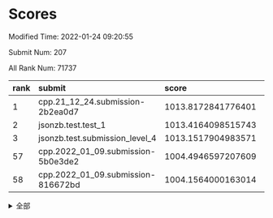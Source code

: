 # Scores

Modified Time: 2022-01-24 09:20:55

Submit Num: 207

All Rank Num: 71737

| rank |               submit               |       score        |       sigma        | pk_num |
| :--- | :--------------------------------- | :----------------- | :----------------- | :----- |
| 1    | cpp.21_12_24.submission-2b2ea0d7   | 1013.8172841776401 | 0.8090145062622796 | 1379   |
| 2    | jsonzb.test.test_1                 | 1013.4164098515743 | 0.8268531449419181 | 1386   |
| 3    | jsonzb.test.submission_level_4     | 1013.1517904983571 | 0.8282937735216083 | 1387   |
| 57   | cpp.2022_01_09.submission-5b0e3de2 | 1004.4946597207609 | 0.7274952617095664 | 1388   |
| 58   | cpp.2022_01_09.submission-816672bd | 1004.1564000163014 | 0.7045760674538432 | 1388   |


<details>
<summary>全部</summary>

| rank |                 submit                 |       score        |       sigma        | pk_num |
| :--- | :------------------------------------- | :----------------- | :----------------- | :----- |
| 1    | cpp.21_12_24.submission-2b2ea0d7       | 1013.8172841776401 | 0.8090145062622796 | 1379   |
| 2    | jsonzb.test.test_1                     | 1013.4164098515743 | 0.8268531449419181 | 1386   |
| 3    | jsonzb.test.submission_level_4         | 1013.1517904983571 | 0.8282937735216083 | 1387   |
| 4    | gobigger.level_3.submission_level_3_26 | 1012.19654274308   | 0.7816557682135531 | 1385   |
| 5    | gobigger.level_3.submission_level_3_31 | 1011.4023171627783 | 0.7684016889349471 | 1388   |
| 6    | gobigger.level_3.submission_level_3_38 | 1011.3072219816848 | 0.794509887636358  | 1387   |
| 7    | gobigger.level_3.submission_level_3_27 | 1011.0695300147589 | 0.780138575330036  | 1387   |
| 8    | gobigger.level_3.submission_level_3_13 | 1011.0109902719934 | 0.7578293144039062 | 1392   |
| 9    | gobigger.level_3.submission_level_3_41 | 1010.9693000239713 | 0.7760559257041771 | 1386   |
| 10   | gobigger.level_3.submission_level_3_6  | 1010.8313515587316 | 0.7678970637674098 | 1388   |
| 11   | gobigger.level_3.submission_level_3_0  | 1010.6790006203671 | 0.7512437306570745 | 1388   |
| 12   | gobigger.level_3.submission_level_3_45 | 1010.6538150200381 | 0.7735172036298397 | 1386   |
| 13   | gobigger.level_3.submission_level_3_40 | 1010.5463699479785 | 0.7819265718744354 | 1395   |
| 14   | gobigger.level_3.submission_level_3_21 | 1010.5168923129958 | 0.7638342238160494 | 1386   |
| 15   | gobigger.level_3.submission_level_3_30 | 1010.4980175599202 | 0.7758509341546718 | 1388   |
| 16   | gobigger.level_3.submission_level_3_49 | 1010.4060192118128 | 0.7726645727387965 | 1381   |
| 17   | gobigger.level_3.submission_level_3_17 | 1010.3473596328356 | 0.7669288768755372 | 1389   |
| 18   | gobigger.level_3.submission_level_3_16 | 1010.3049826192788 | 0.7737752715546566 | 1384   |
| 19   | gobigger.level_3.submission_level_3_1  | 1010.2992717188272 | 0.7530352160159228 | 1382   |
| 20   | gobigger.level_3.submission_level_3_7  | 1010.2424379970246 | 0.7590594905814299 | 1384   |
| 21   | gobigger.level_3.submission_level_3_5  | 1010.2176396587167 | 0.7611355630682844 | 1383   |
| 22   | gobigger.level_3.submission_level_3_10 | 1010.1480641915193 | 0.7690680617064916 | 1384   |
| 23   | gobigger.level_3.submission_level_3_15 | 1010.1426020145228 | 0.7670782180804488 | 1384   |
| 24   | gobigger.level_3.submission_level_3_8  | 1010.097327459423  | 0.76480704502885   | 1385   |
| 25   | gobigger.level_3.submission_level_3_23 | 1010.0834160913844 | 0.7525165438272919 | 1388   |
| 26   | gobigger.level_3.submission_level_3_42 | 1010.0390818006388 | 0.7641378039534577 | 1393   |
| 27   | gobigger.level_3.submission_level_3_39 | 1010.0006149331717 | 0.7631407254912628 | 1386   |
| 28   | gobigger.level_3.submission_level_3_28 | 1009.9979331348981 | 0.7519639172236094 | 1389   |
| 29   | gobigger.level_3.submission_level_3_37 | 1009.8955099838806 | 0.7672435326609395 | 1386   |
| 30   | gobigger.level_3.submission_level_3_12 | 1009.8778688291972 | 0.762491806857013  | 1385   |
| 31   | gobigger.level_3.submission_level_3_36 | 1009.828739832321  | 0.7507862769585071 | 1387   |
| 32   | gobigger.level_3.submission_level_3_14 | 1009.7384024669462 | 0.7458720863059797 | 1385   |
| 33   | gobigger.level_3.submission_level_3_46 | 1009.7065296972886 | 0.7437173472866081 | 1385   |
| 34   | gobigger.level_3.submission_level_3_3  | 1009.682571401504  | 0.7521733713720671 | 1386   |
| 35   | gobigger.level_3.submission_level_3_20 | 1009.6181057113603 | 0.7595504268995392 | 1384   |
| 36   | gobigger.level_3.submission_level_3_33 | 1009.5627307036762 | 0.7529073852450359 | 1386   |
| 37   | gobigger.level_3.submission_level_3_32 | 1009.554367073556  | 0.7722550403319427 | 1388   |
| 38   | gobigger.level_3.submission_level_3_25 | 1009.5447301208508 | 0.7380463472389936 | 1383   |
| 39   | gobigger.level_3.submission_level_3_11 | 1009.510560201941  | 0.7505080453661476 | 1383   |
| 40   | gobigger.level_3.submission_level_3_48 | 1009.503325789018  | 0.7622568717326356 | 1387   |
| 41   | gobigger.level_3.submission_level_3_2  | 1009.3914873234856 | 0.7552391919808331 | 1388   |
| 42   | gobigger.level_3.submission_level_3_47 | 1009.1935887186731 | 0.7501955276040423 | 1389   |
| 43   | gobigger.level_3.submission_level_3_34 | 1009.1139870376386 | 0.7554666798822518 | 1386   |
| 44   | gobigger.level_3.submission_level_3_44 | 1009.0617942287714 | 0.7370393791141358 | 1386   |
| 45   | gobigger.level_3.submission_level_3_9  | 1009.0022332981505 | 0.7344158873618027 | 1385   |
| 46   | gobigger.level_3.submission_level_3_29 | 1008.9811251781736 | 0.7352107527063942 | 1386   |
| 47   | gobigger.level_3.submission_level_3_24 | 1008.7818121398393 | 0.7376345955004102 | 1389   |
| 48   | gobigger.level_3.submission_level_3_4  | 1008.7794378265309 | 0.7692747875662783 | 1385   |
| 49   | gobigger.level_3.submission_level_3_19 | 1008.6608544701558 | 0.7275385816590387 | 1388   |
| 50   | gobigger.level_3.submission_level_3_18 | 1008.6491602558057 | 0.7380423514698726 | 1389   |
| 51   | gobigger.level_3.submission_level_3_35 | 1008.6078565930419 | 0.7644980625394566 | 1381   |
| 52   | gobigger.level_3.submission_level_3_22 | 1008.5792702475426 | 0.7561272357197516 | 1387   |
| 53   | gobigger.level_3.submission_level_3_43 | 1008.5157354097429 | 0.727383641661324  | 1387   |
| 54   | gobigger.level_1.submission_level_1_1  | 1005.0006198417617 | 0.7344482783341488 | 1388   |
| 55   | gobigger.level_1.submission_level_1_35 | 1004.6010559134622 | 0.7195040545851752 | 1388   |
| 56   | gobigger.level_1.submission_level_1_34 | 1004.506073171616  | 0.7228189080620343 | 1385   |
| 57   | cpp.2022_01_09.submission-5b0e3de2     | 1004.4946597207609 | 0.7274952617095664 | 1388   |
| 58   | cpp.2022_01_09.submission-816672bd     | 1004.1564000163014 | 0.7045760674538432 | 1388   |
| 59   | gobigger.level_1.submission_level_1_7  | 1004.1159544975733 | 0.7270705674457849 | 1384   |
| 60   | gobigger.level_1.submission_level_1_41 | 1004.0407603339493 | 0.7236903027824254 | 1387   |
| 61   | gobigger.level_1.submission_level_1_16 | 1004.0089170857416 | 0.7257700937546393 | 1386   |
| 62   | gobigger.level_1.submission_level_1_32 | 1003.8888693006081 | 0.7229091046960122 | 1384   |
| 63   | gobigger.level_1.submission_level_1_21 | 1003.8764752439082 | 0.7204422026579637 | 1387   |
| 64   | gobigger.level_1.submission_level_1_6  | 1003.7968901254837 | 0.716843290738203  | 1380   |
| 65   | gobigger.level_1.submission_level_1_15 | 1003.7782333178974 | 0.71830483345897   | 1388   |
| 66   | gobigger.level_1.submission_level_1_5  | 1003.7566339230792 | 0.7164900807495886 | 1388   |
| 67   | gobigger.level_1.submission_level_1_0  | 1003.7430577844541 | 0.7097494751053871 | 1391   |
| 68   | gobigger.level_1.submission_level_1_11 | 1003.7350457647282 | 0.7211636130422278 | 1386   |
| 69   | gobigger.level_1.submission_level_1_28 | 1003.7056686620206 | 0.7092468939185493 | 1394   |
| 70   | gobigger.level_1.submission_level_1_27 | 1003.6628989339818 | 0.7276673442009239 | 1384   |
| 71   | gobigger.level_1.submission_level_1_38 | 1003.6054973352869 | 0.709827184716552  | 1389   |
| 72   | gobigger.level_1.submission_level_1_40 | 1003.5025194983359 | 0.7268066502348979 | 1379   |
| 73   | gobigger.level_1.submission_level_1_49 | 1003.4998175465483 | 0.7282200417078867 | 1386   |
| 74   | gobigger.level_1.submission_level_1_2  | 1003.471818992444  | 0.7112235835540489 | 1392   |
| 75   | gobigger.level_1.submission_level_1_42 | 1003.3970886542843 | 0.7175555622412482 | 1386   |
| 76   | gobigger.level_1.submission_level_1_45 | 1003.3911770957872 | 0.7115140420552101 | 1387   |
| 77   | gobigger.level_1.submission_level_1_39 | 1003.3062871281542 | 0.7185283484872247 | 1387   |
| 78   | gobigger.level_1.submission_level_1_8  | 1003.2266521690854 | 0.7078840616465047 | 1383   |
| 79   | gobigger.level_1.submission_level_1_26 | 1003.2148640035757 | 0.7238450669006459 | 1386   |
| 80   | gobigger.level_1.submission_level_1_4  | 1003.1923363652397 | 0.7040437730967187 | 1395   |
| 81   | gobigger.level_1.submission_level_1_37 | 1003.127061675198  | 0.7227761757226088 | 1389   |
| 82   | gobigger.level_1.submission_level_1_17 | 1003.1064012429276 | 0.7104698931654031 | 1380   |
| 83   | gobigger.level_1.submission_level_1_22 | 1003.1062201267946 | 0.7126055313299985 | 1393   |
| 84   | gobigger.level_1.submission_level_1_10 | 1003.051344963127  | 0.7199792296131491 | 1387   |
| 85   | gobigger.level_1.submission_level_1_18 | 1003.0037197656599 | 0.7149796444082509 | 1387   |
| 86   | gobigger.level_1.submission_level_1_20 | 1002.9976043772671 | 0.7087202492356526 | 1385   |
| 87   | gobigger.level_1.submission_level_1_24 | 1002.9891800458936 | 0.7121568416290031 | 1388   |
| 88   | gobigger.level_1.submission_level_1_25 | 1002.9732236251783 | 0.7108650607333582 | 1388   |
| 89   | gobigger.level_1.submission_level_1_33 | 1002.955347236714  | 0.7091989968739143 | 1389   |
| 90   | gobigger.level_1.submission_level_1_48 | 1002.9545276714548 | 0.7130343019061798 | 1383   |
| 91   | gobigger.level_1.submission_level_1_23 | 1002.9526883113997 | 0.7066212085672373 | 1388   |
| 92   | gobigger.level_1.submission_level_1_3  | 1002.9135581795151 | 0.7224176566145822 | 1387   |
| 93   | gobigger.level_1.submission_level_1_31 | 1002.9119800405717 | 0.7176624227732826 | 1385   |
| 94   | gobigger.level_1.submission_level_1_30 | 1002.8817937243858 | 0.713148767637853  | 1387   |
| 95   | gobigger.level_1.submission_level_1_44 | 1002.8566048681492 | 0.71212268978699   | 1391   |
| 96   | gobigger.level_1.submission_level_1_9  | 1002.8056379756446 | 0.7091268554790096 | 1386   |
| 97   | gobigger.level_1.submission_level_1_46 | 1002.7543098443881 | 0.7144052649041747 | 1382   |
| 98   | gobigger.level_1.submission_level_1_36 | 1002.6462891045452 | 0.7135992271644225 | 1388   |
| 99   | gobigger.level_1.submission_level_1_19 | 1002.5079306323867 | 0.7120835868922513 | 1383   |
| 100  | gobigger.level_1.submission_level_1_29 | 1002.312052679021  | 0.7136815707948108 | 1383   |
| 101  | gobigger.level_1.submission_level_1_13 | 1001.8941613867936 | 0.7145586825238316 | 1386   |
| 102  | gobigger.level_1.submission_level_1_43 | 1001.8607653422173 | 0.7152870539778902 | 1390   |
| 103  | gobigger.level_1.submission_level_1_12 | 1001.8418605641574 | 0.7091391160900178 | 1386   |
| 104  | gobigger.level_1.submission_level_1_47 | 1001.755830380013  | 0.716331263066701  | 1392   |
| 105  | gobigger.level_1.submission_level_1_14 | 1001.5236115335827 | 0.72016559696808   | 1385   |
| 106  | gobigger.random.submission_random_18   | 997.6489758927014  | 0.7211015872248312 | 1384   |
| 107  | gobigger.random.submission_random_41   | 997.6265206515944  | 0.7017175086044081 | 1385   |
| 108  | gobigger.random.submission_random_16   | 996.9868772473612  | 0.7044673965226678 | 1387   |
| 109  | gobigger.random.submission_random_28   | 996.9389834947925  | 0.7148991392979924 | 1386   |
| 110  | gobigger.random.submission_random_13   | 996.5227035733142  | 0.7150121166008305 | 1386   |
| 111  | gobigger.random.submission_random_25   | 996.5146525063475  | 0.7238166402055123 | 1384   |
| 112  | gobigger.random.submission_random_26   | 996.488218798719   | 0.704180217715734  | 1385   |
| 113  | gobigger.random.submission_random_20   | 996.3905512632872  | 0.7168458147189968 | 1386   |
| 114  | gobigger.random.submission_random_24   | 996.3222914395278  | 0.7062237291976299 | 1387   |
| 115  | gobigger.random.submission_random_45   | 996.2858022878113  | 0.722735528412659  | 1389   |
| 116  | gobigger.random.submission_random_17   | 996.2591943393622  | 0.7116239942211389 | 1382   |
| 117  | gobigger.random.submission_random_8    | 996.2365245740659  | 0.704723787152202  | 1380   |
| 118  | gobigger.random.submission_random_44   | 996.1423049342221  | 0.7078317137182674 | 1388   |
| 119  | gobigger.random.submission_random_14   | 996.1143092767255  | 0.719598541443598  | 1388   |
| 120  | gobigger.random.submission_random_9    | 996.0460909389193  | 0.7215541395869279 | 1387   |
| 121  | gobigger.random.submission_random_48   | 995.9974290522317  | 0.7261218862102332 | 1385   |
| 122  | gobigger.random.submission_random_23   | 995.9947487368725  | 0.716792411297348  | 1384   |
| 123  | gobigger.random.submission_random_4    | 995.9473445542833  | 0.7054943405934028 | 1382   |
| 124  | gobigger.random.submission_random_32   | 995.8891663824724  | 0.7202117851870565 | 1387   |
| 125  | gobigger.random.submission_random_22   | 995.8736005413513  | 0.7185535950396023 | 1385   |
| 126  | gobigger.random.submission_random_33   | 995.8711304447236  | 0.7221768902803765 | 1387   |
| 127  | gobigger.random.submission_random_1    | 995.8562521994031  | 0.7142168710819206 | 1391   |
| 128  | gobigger.random.submission_random_10   | 995.8363245925809  | 0.707128922389485  | 1389   |
| 129  | gobigger.random.submission_random_31   | 995.8315826805311  | 0.7071156328698761 | 1379   |
| 130  | gobigger.random.submission_random_21   | 995.777269799587   | 0.703187532525984  | 1389   |
| 131  | gobigger.random.submission_random_5    | 995.758877941361   | 0.7021352443384976 | 1388   |
| 132  | gobigger.random.submission_random_29   | 995.758589523336   | 0.7031502828822254 | 1388   |
| 133  | gobigger.random.submission_random_27   | 995.7135874355843  | 0.7156513549776802 | 1386   |
| 134  | gobigger.random.submission_random_47   | 995.6937394012137  | 0.6996608514064043 | 1387   |
| 135  | gobigger.random.submission_random_42   | 995.6675830092058  | 0.7095156424440887 | 1381   |
| 136  | gobigger.random.submission_random_36   | 995.4869943289447  | 0.7246437114427061 | 1388   |
| 137  | gobigger.random.submission_random_15   | 995.4501944401414  | 0.7083153522814172 | 1386   |
| 138  | gobigger.random.submission_random_43   | 995.3798502228892  | 0.7095786943086376 | 1385   |
| 139  | gobigger.random.submission_random_39   | 995.2981447681008  | 0.7064057356762192 | 1386   |
| 140  | gobigger.random.submission_random_0    | 995.2650443514435  | 0.7118788063733689 | 1380   |
| 141  | gobigger.random.submission_random_30   | 995.2466535098428  | 0.7129521963619223 | 1379   |
| 142  | gobigger.random.submission_random_49   | 995.2303857782405  | 0.720087034837558  | 1386   |
| 143  | gobigger.random.submission_random_37   | 995.2014367727292  | 0.7042125511993818 | 1387   |
| 144  | gobigger.random.submission_random_11   | 995.1509501213039  | 0.7146219344448916 | 1383   |
| 145  | gobigger.random.submission_random_7    | 995.1416799357642  | 0.7137647739486073 | 1390   |
| 146  | gobigger.random.submission_random_2    | 995.1375065815942  | 0.7186986722898433 | 1387   |
| 147  | gobigger.random.submission_random_3    | 994.9906333876736  | 0.7108460631201817 | 1388   |
| 148  | gobigger.random.submission_random_38   | 994.9106756685453  | 0.7195554794450223 | 1381   |
| 149  | gobigger.random.submission_random_34   | 994.900964143513   | 0.6989924555099931 | 1386   |
| 150  | gobigger.random.submission_random_40   | 994.720121069787   | 0.7268503684410674 | 1387   |
| 151  | gobigger.level_2.submission_level_2_48 | 994.6850429523391  | 0.7136267225111959 | 1390   |
| 152  | gobigger.random.submission_random_46   | 994.6257078131424  | 0.7323815341615011 | 1389   |
| 153  | gobigger.random.submission_random_6    | 994.5381860828168  | 0.7179031797670565 | 1379   |
| 154  | gobigger.random.submission_random_12   | 994.3001453853518  | 0.7026259508537508 | 1384   |
| 155  | gobigger.random.submission_random_19   | 994.1827334647809  | 0.7189983589828778 | 1381   |
| 156  | gobigger.level_2.submission_level_2_45 | 993.7958321885787  | 0.7462552888146045 | 1382   |
| 157  | gobigger.level_2.submission_level_2_13 | 993.7388666834024  | 0.71481126039844   | 1387   |
| 158  | gobigger.level_2.submission_level_2_25 | 993.7374829821157  | 0.7306473172192303 | 1384   |
| 159  | gobigger.random.submission_random_35   | 993.6675393079562  | 0.7165415692544093 | 1388   |
| 160  | gobigger.level_2.submission_level_2_9  | 993.6085744964403  | 0.7399943412804079 | 1381   |
| 161  | gobigger.level_2.submission_level_2_7  | 993.5273753374944  | 0.7374217726466609 | 1387   |
| 162  | gobigger.level_2.submission_level_2_4  | 993.5166133677383  | 0.7278944319663614 | 1387   |
| 163  | gobigger.level_2.submission_level_2_19 | 993.3185686955945  | 0.7552934886715137 | 1388   |
| 164  | gobigger.level_2.submission_level_2_23 | 993.3003982515997  | 0.7343535601590283 | 1382   |
| 165  | gobigger.level_2.submission_level_2_1  | 993.0478237083714  | 0.7488642140066489 | 1387   |
| 166  | gobigger.level_2.submission_level_2_49 | 993.0039743946759  | 0.7433959005065403 | 1387   |
| 167  | gobigger.level_2.submission_level_2_36 | 992.9341537080455  | 0.7372863700480711 | 1389   |
| 168  | gobigger.level_2.submission_level_2_12 | 992.9209693868943  | 0.7291834843140476 | 1387   |
| 169  | gobigger.level_2.submission_level_2_17 | 992.9007121734935  | 0.7514183460232771 | 1385   |
| 170  | gobigger.level_2.submission_level_2_38 | 992.6521794998465  | 0.7403718915990488 | 1388   |
| 171  | gobigger.level_2.submission_level_2_14 | 992.6443238512337  | 0.7325052198718232 | 1387   |
| 172  | gobigger.level_2.submission_level_2_28 | 992.6176421258774  | 0.7505112195136192 | 1381   |
| 173  | gobigger.level_2.submission_level_2_24 | 992.407604632512   | 0.7578775943391667 | 1388   |
| 174  | gobigger.level_2.submission_level_2_44 | 992.3780994749168  | 0.7327516835784909 | 1385   |
| 175  | gobigger.level_2.submission_level_2_10 | 992.2582881421442  | 0.7329098696273249 | 1389   |
| 176  | gobigger.level_2.submission_level_2_3  | 992.1865268832834  | 0.752287223718269  | 1384   |
| 177  | gobigger.level_2.submission_level_2_18 | 992.1666694813637  | 0.738418023196956  | 1385   |
| 178  | gobigger.level_2.submission_level_2_0  | 992.1448116724359  | 0.754039736540857  | 1383   |
| 179  | gobigger.level_2.submission_level_2_5  | 992.1278998219059  | 0.7491355594123907 | 1386   |
| 180  | gobigger.level_2.submission_level_2_40 | 992.1264492942629  | 0.7366965832882655 | 1390   |
| 181  | gobigger.level_2.submission_level_2_42 | 992.1252771329297  | 0.7478276840885546 | 1392   |
| 182  | gobigger.level_2.submission_level_2_8  | 992.1188775263658  | 0.7574436336840834 | 1384   |
| 183  | gobigger.level_2.submission_level_2_21 | 992.1115503868119  | 0.7539181687908306 | 1388   |
| 184  | gobigger.level_2.submission_level_2_6  | 992.0572826764522  | 0.7555972493588906 | 1389   |
| 185  | gobigger.level_2.submission_level_2_15 | 992.0353379364221  | 0.769108104032917  | 1385   |
| 186  | gobigger.level_2.submission_level_2_29 | 991.989219561705   | 0.7507114656650511 | 1390   |
| 187  | gobigger.level_2.submission_level_2_47 | 991.9250859858502  | 0.7438983930955789 | 1386   |
| 188  | gobigger.level_2.submission_level_2_20 | 991.8897475103537  | 0.7390167182974786 | 1392   |
| 189  | gobigger.level_2.submission_level_2_30 | 991.8495241978558  | 0.735947690832149  | 1384   |
| 190  | gobigger.level_2.submission_level_2_31 | 991.7505007817865  | 0.7426648243158595 | 1388   |
| 191  | gobigger.level_2.submission_level_2_22 | 991.6420233723727  | 0.7385832850676224 | 1385   |
| 192  | gobigger.level_2.submission_level_2_46 | 991.5804787128475  | 0.7480063701755307 | 1382   |
| 193  | gobigger.level_2.submission_level_2_16 | 991.5783790637187  | 0.7456073499386263 | 1390   |
| 194  | gobigger.level_2.submission_level_2_35 | 991.4993758341916  | 0.7567443101861849 | 1384   |
| 195  | gobigger.level_2.submission_level_2_2  | 991.4030978437395  | 0.7467127524774491 | 1389   |
| 196  | gobigger.level_2.submission_level_2_41 | 991.3077574440617  | 0.7311418411081594 | 1383   |
| 197  | gobigger.level_2.submission_level_2_33 | 991.3000734075553  | 0.7444023460551723 | 1389   |
| 198  | gobigger.level_2.submission_level_2_27 | 991.2823469850116  | 0.7376127774165897 | 1383   |
| 199  | gobigger.level_2.submission_level_2_32 | 991.2562324917022  | 0.7464056488743908 | 1392   |
| 200  | gobigger.level_2.submission_level_2_34 | 991.0511050121777  | 0.7563034419616032 | 1381   |
| 201  | gobigger.level_2.submission_level_2_43 | 991.0434425814932  | 0.7587971032962948 | 1390   |
| 202  | gobigger.level_2.submission_level_2_39 | 990.8857127213497  | 0.7657369206237862 | 1385   |
| 203  | gobigger.level_2.submission_level_2_26 | 990.6690679735267  | 0.7778980950834463 | 1387   |
| 204  | gobigger.level_2.submission_level_2_11 | 990.6422699837952  | 0.7689908230818213 | 1391   |
| 205  | gobigger.level_2.submission_level_2_37 | 990.5111087628209  | 0.7592429981559808 | 1387   |
| 206  | gobigger.none.submission_none_1        | 977.344978167354   | 1.29629075180509   | 1387   |
| 207  | gobigger.none.submission_none_0        | 974.6490102415129  | 1.5914438078487283 | 1382   |

</details>